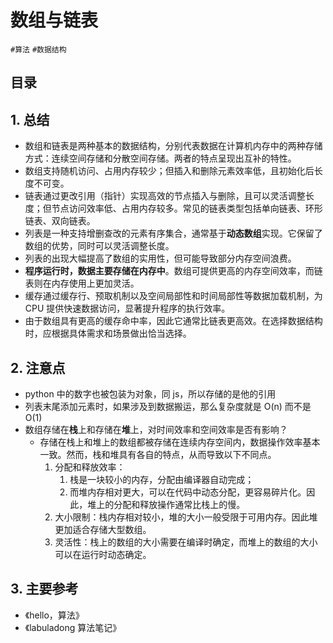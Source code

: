 
# 数组与链表

`#算法` `#数据结构` 


## 目录
<!-- toc -->
 ## 1. 总结 

- 数组和链表是两种基本的数据结构，分别代表数据在计算机内存中的两种存储方式：连续空间存储和分散空间存储。两者的特点呈现出互补的特性。
- 数组支持随机访问、占用内存较少；但插入和删除元素效率低，且初始化后长度不可变。
- 链表通过更改引用（指针）实现高效的节点插入与删除，且可以灵活调整长度；但节点访问效率低、占用内存较多。常见的链表类型包括单向链表、环形链表、双向链表。
- 列表是一种支持增删查改的元素有序集合，通常基于**动态数组**实现。它保留了数组的优势，同时可以灵活调整长度。
- 列表的出现大幅提高了数组的实用性，但可能导致部分内存空间浪费。
- **程序运行时，数据主要存储在内存中**。数组可提供更高的内存空间效率，而链表则在内存使用上更加灵活。
- 缓存通过缓存行、预取机制以及空间局部性和时间局部性等数据加载机制，为 CPU 提供快速数据访问，显著提升程序的执行效率。
- 由于数组具有更高的缓存命中率，因此它通常比链表更高效。在选择数据结构时，应根据具体需求和场景做出恰当选择。

## 2. 注意点

- python 中的数字也被包装为对象，同 js，所以存储的是他的引用
- 列表末尾添加元素时，如果涉及到数据搬运，那么复杂度就是 O(n) 而不是 O(1)
- 数组存储在**栈**上和存储在**堆**上，对时间效率和空间效率是否有影响？
	- 存储在栈上和堆上的数组都被存储在连续内存空间内，数据操作效率基本一致。然而，栈和堆具有各自的特点，从而导致以下不同点。
		1. 分配和释放效率：
			1. 栈是一块较小的内存，分配由编译器自动完成；
			2. 而堆内存相对更大，可以在代码中动态分配，更容易碎片化。因此，堆上的分配和释放操作通常比栈上的慢。
		2. 大小限制：栈内存相对较小，堆的大小一般受限于可用内存。因此堆更加适合存储大型数组。
		3. 灵活性：栈上的数组的大小需要在编译时确定，而堆上的数组的大小可以在运行时动态确定。

## 3. 主要参考

- 《hello，算法》
- 《labuladong 算法笔记》